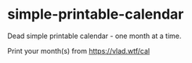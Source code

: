 # simple-printable-calendar

Dead simple printable calendar - one month at a time.

Print your month(s) from https://vlad.wtf/cal
